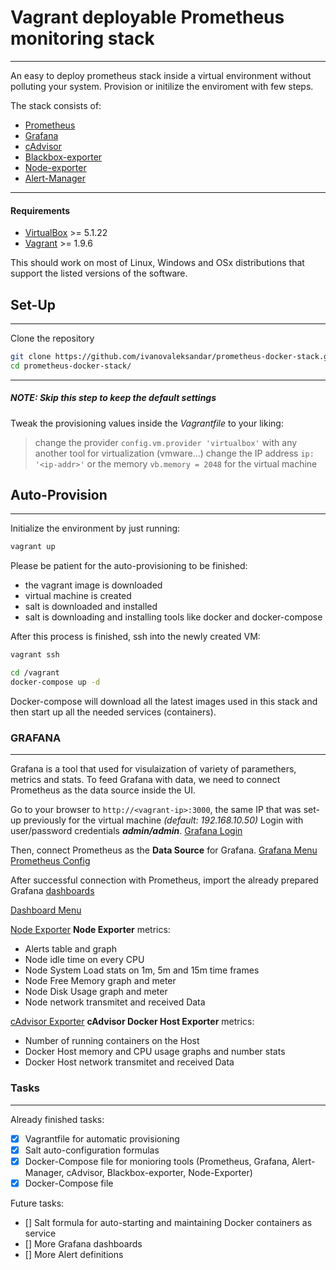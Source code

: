 # Vagrant deployable Prometheus monitoring stack
----------


An easy to deploy prometheus stack inside a virtual environment without polluting your system. Provision or initilize the enviroment with few steps.

The stack consists of:
* [Prometheus](https://prometheus.io/)
* [Grafana](https://grafana.com/)
* [cAdvisor](https://github.com/google/cadvisor)
* [Blackbox-exporter](https://github.com/prometheus/blackbox_exporter)
* [Node-exporter](https://github.com/prometheus/node_exporter)
* [Alert-Manager](https://github.com/prometheus/alertmanager)

----------


#### Requirements

* [VirtualBox](https://www.virtualbox.org/wiki/Downloads) >= 5.1.22 
* [Vagrant](https://www.vagrantup.com/downloads.html) >= 1.9.6

This should work on most of Linux, Windows and OSx distributions that support the listed versions of the software.

## Set-Up
----------


Clone the repository

```bash
git clone https://github.com/ivanovaleksandar/prometheus-docker-stack.git
cd prometheus-docker-stack/
```

----------


##### *NOTE: Skip this step to keep the default settings*

Tweak the provisioning values inside the *Vagrantfile* to your liking: 
> change the provider `config.vm.provider 'virtualbox'` with any another tool for virtualization (vmware...)
> change the IP address `ip: '<ip-addr>'` or the memory `vb.memory = 2048` for the virtual machine

## Auto-Provision
----------


Initialize the environment by just running:
```bash
vagrant up
```

Please be patient for the auto-provisioning to be finished:
* the vagrant image is downloaded
* virtual machine is created
* salt is downloaded and installed
* salt is downloading and installing tools like docker and docker-compose

After this process is finished, ssh into the newly created VM:
```bash
vagrant ssh

cd /vagrant
docker-compose up -d
```

Docker-compose will download all the latest images used in this stack and then start up all the needed services (containers).

### GRAFANA
----------


Grafana is a tool that used for visulaization of variety of paramethers, metrics and stats. To feed Grafana with data, we need to connect Prometheus as the data source inside the UI.

Go to your browser to `http://<vagrant-ip>:3000`, the same IP that was set-up previously for the virtual machine *(default: 192.168.10.50)*
Login with user/password credentials ***admin/admin***. 
[Grafana Login](img/grafana_login_screen.png)

Then, connect Prometheus as the **Data Source** for Grafana.
[Grafana Menu](img/grafana_data_source_menu.png) [Prometheus Config](grafana_data_source_prometheus.png)

After successful connection with Prometheus, import the already prepared Grafana [dashboards](config/grafana)

[Dashboard Menu](img/grafana_dashboard_import.png)

[Node Exporter](img/grafana-dashboard-1.png)
**Node Exporter** metrics:
* Alerts table and graph 
* Node idle time on every CPU
* Node System Load stats on 1m, 5m and 15m time frames
* Node Free Memory graph and meter
* Node Disk Usage graph and meter
* Node network transmitet and received Data

[cAdvisor Exporter](img/grafana-dashboard-2.png)
**cAdvisor Docker Host Exporter** metrics:
* Number of running containers on the Host 
* Docker Host memory and CPU usage graphs and number stats
* Docker Host network transmitet and received Data

### Tasks
----------
Already finished tasks:
- [x] Vagrantfile for automatic provisioning
- [x] Salt auto-configuration formulas 
- [x] Docker-Compose file for monioring tools (Prometheus, Grafana, Alert-Manager, cAdvisor, Blackbox-exporter, Node-Exporter)
- [x] Docker-Compose file

Future tasks:
- [] Salt formula for auto-starting and maintaining Docker containers as service
- [] More Grafana dashboards
- [] More Alert definitions